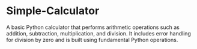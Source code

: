 # Simple-Calculator
A basic Python calculator that performs arithmetic operations such as addition, subtraction, multiplication, and division. It includes error handling for division by zero and is built using fundamental Python operations.
